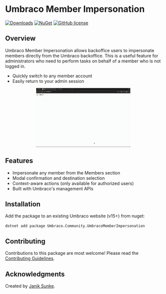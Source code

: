 # Umbraco Member Impersonation

[![Downloads](https://img.shields.io/nuget/dt/Umbraco.Community.UmbracoMemberImpersonation?color=cc9900)](https://www.nuget.org/packages/Umbraco.Community.UmbracoMemberImpersonation/)
[![NuGet](https://img.shields.io/nuget/vpre/Umbraco.Community.UmbracoMemberImpersonation?color=0273B3)](https://www.nuget.org/packages/Umbraco.Community.UmbracoMemberImpersonation)
[![GitHub license](https://img.shields.io/github/license/JanikSunke/UmbracoMemberImpersonation?color=8AB803)](../LICENSE)

## Overview
Umbraco Member Impersonation allows backoffice users to impersonate members directly from the Umbraco backoffice. This is a useful feature for administrators who need to perform tasks on behalf of a member who is not logged in.
- Quickly switch to any member account
- Easily return to your admin session

<p align="center">
  <img src="/docs/assets/member-impersonation-demo.gif" alt="Video">
</p>

## Features
- Impersonate any member from the Members section
- Modal confirmation and destination selection
- Context-aware actions (only available for authorized users)
- Built with Umbraco's management APIs

## Installation

Add the package to an existing Umbraco website (v15+) from nuget:

`dotnet add package Umbraco.Community.UmbracoMemberImpersonation`

## Contributing

Contributions to this package are most welcome! Please read the [Contributing Guidelines](CONTRIBUTING.md).

## Acknowledgments

Created by [Janik Sunke](https://github.com/JanikSunke).
